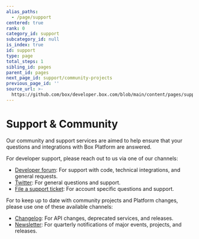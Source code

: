 ```yaml
---
alias_paths:
  - /page/support
centered: true
rank: 0
category_id: support
subcategory_id: null
is_index: true
id: support
type: page
total_steps: 1
sibling_id: pages
parent_id: pages
next_page_id: support/community-projects
previous_page_id: ''
source_url: >-
  https://github.com/box/developer.box.com/blob/main/content/pages/support/index.md
---
```

# Support & Community

Our community and support services are aimed to help ensure that your questions
and integrations with Box Platform are answered.

For developer support, please reach out to us via one of our channels:

* [Developer forum][forum]: For support with code, technical integrations, and
  general requests.
* [Twitter][twitter]: For general questions and support.
* [File a support ticket][support]: For account specific questions and support.

For to keep up to date with community projects and Platform changes, please use
one of these available channels:

* [Changelog](page://changelog): For API changes, deprecated services, and
  releases.
* [Newsletter](page://newsletter): For quarterly notifications of major events,
  projects, and releases.

<!-- i18n-enable localize-links -->

[forum]: https://support.box.com/hc/en-us/community/topics/360001932973-Platform-and-Developer-Forum

[twitter]: https://twitter.com/BoxPlatform

[support]: https://support.box.com/hc/en-us/requests/new

<!-- i18n-disable localize-links -->
